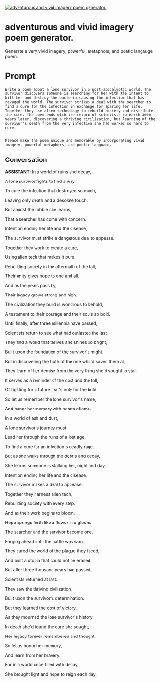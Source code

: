 
[![adventurous and vivid imagery poem generator.](https://flow-prompt-covers.s3.us-west-1.amazonaws.com/icon/futuristic/futu_6.png)]()
# adventurous and vivid imagery poem generator. 
Generate a very vivid imagery, powerful, metaphors, and poetic langauge poem.

# Prompt

```
Write a poem about a lone survivor in a post-apocalyptic world. The survivor discovers someone is searching for her with the intent to kill her and destroy the bacteria causing the infection that has ravaged the world. The survivor strikes a deal with the searcher to find a cure for the infection in exchange for sparing her life. Together they use alien technology to rebuild society and distribute the cure. The poem ends with the return of scientists to Earth 3000 years later, discovering a thriving civilization, but learning of the survivor's death from the very infection she had worked so hard to cure.


Please make the poem unique and memorable by incorporating vivid imagery, powerful metaphors, and poetic language.
```

## Conversation

**ASSISTANT**: In a world of ruins and decay,

A lone survivor fights to find a way

To cure the infection that destroyed so much,

Leaving only death and a desolate touch.



But amidst the rubble she learns,

That a searcher has come with concern.

Intent on ending her life and the disease,

The survivor must strike a dangerous deal to appease.



Together they work to create a cure,

Using alien tech that makes it pure.

Rebuilding society in the aftermath of the fall,

Their unity gives hope to one and all.



And as the years pass by,

Their legacy grows strong and high.

The civilization they build is wondrous to behold,

A testament to their courage and their souls so bold.



Until finally, after three millennia have passed,

Scientists return to see what had outlasted the last.

They find a world that thrives and shines so bright,

Built upon the foundation of the survivor's might.



But in discovering the truth of the one who'd saved them all,

They learn of her demise from the very thing she'd sought to stall.

It serves as a reminder of the cost and the toll,

Of fighting for a future that's only for the bold.



So let us remember the lone survivor's name,

And honor her memory with hearts aflame.

In a world of ash and dust,

A lone survivor's journey must

Lead her through the ruins of a lost age,

To find a cure for an infection's deadly rage.



But as she walks through the debris and decay,

She learns someone is stalking her, night and day.

Intent on ending her life and the disease,

The survivor makes a deal to appease.



Together they harness alien tech,

Rebuilding society with every step.

And as their work begins to bloom,

Hope springs forth like a flower in a gloom.



The searcher and the survivor become one,

Forging ahead until the battle was won.

They cured the world of the plague they faced,

And built a utopia that could not be erased.



But after three thousand years had passed,

Scientists returned at last.

They saw the thriving civilization,

Built upon the survivor's determination.



But they learned the cost of victory,

As they mourned the lone survivor's history.

In death she'd found the cure she sought,

Her legacy forever remembered and thought.



So let us honor her memory,

And learn from her bravery.

For in a world once filled with decay,

She brought light and hope to reign each day.


